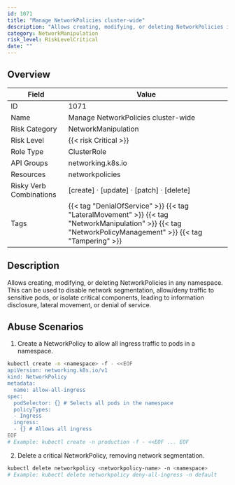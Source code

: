 ```yaml
---
id: 1071
title: "Manage NetworkPolicies cluster-wide"
description: "Allows creating, modifying, or deleting NetworkPolicies in any namespace. This can be used to disable network segmentation, allow/deny traffic to sensitive pods, or isolate critical components, leading to information disclosure, lateral movement, or denial of service."
category: NetworkManipulation
risk_level: RiskLevelCritical
date: ""
---
```


## Overview

| Field                   | Value                                                                                                                                                       |
| ----------------------- | ----------------------------------------------------------------------------------------------------------------------------------------------------------- |
| ID                      | 1071                                                                                                                                                        |
| Name                    | Manage NetworkPolicies cluster-wide                                                                                                                         |
| Risk Category           | NetworkManipulation                                                                                                                                         |
| Risk Level              | {{< risk Critical >}}                                                                                                                                       |
| Role Type               | ClusterRole                                                                                                                                                 |
| API Groups              | networking.k8s.io                                                                                                                                           |
| Resources               | networkpolicies                                                                                                                                             |
| Risky Verb Combinations | [create] · [update] · [patch] · [delete]                                                                                                                    |
| Tags                    | {{< tag "DenialOfService" >}} {{< tag "LateralMovement" >}} {{< tag "NetworkManipulation" >}} {{< tag "NetworkPolicyManagement" >}} {{< tag "Tampering" >}} |

## Description

Allows creating, modifying, or deleting NetworkPolicies in any namespace. This can be used to disable network segmentation, allow/deny traffic to sensitive pods, or isolate critical components, leading to information disclosure, lateral movement, or denial of service.

## Abuse Scenarios

1. Create a NetworkPolicy to allow all ingress traffic to pods in a namespace.

```bash
kubectl create -n <namespace> -f - <<EOF
apiVersion: networking.k8s.io/v1
kind: NetworkPolicy
metadata:
  name: allow-all-ingress
spec:
  podSelector: {} # Selects all pods in the namespace
  policyTypes:
  - Ingress
  ingress:
  - {} # Allows all ingress
EOF
# Example: kubectl create -n production -f - <<EOF ... EOF

```

2. Delete a critical NetworkPolicy, removing network segmentation.

```bash
kubectl delete networkpolicy <networkpolicy-name> -n <namespace>
# Example: kubectl delete networkpolicy deny-all-ingress -n default

```
